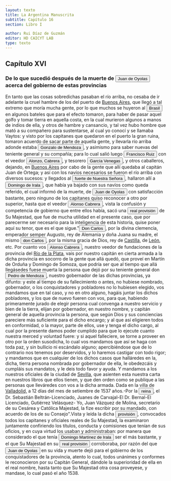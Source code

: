 ```yaml
---
layout: texto
title: La Argentina Manuscrita
subtitle: Capítulo 16
section: Libro I

author: Rui Díaz de Guzmán
editor: HD CAICYT LAB
type: texto
---
```


## Capítulo XVI

### De lo que sucedió después de la muerte de <button class="balloon" data-balloon-pos="up" data-balloon-length="large" data-balloon="Refiere a Juan de Ayolas (Briviesca de la Bureba, Corona de Castilla, 1493 o ¿ca. 1510? – Candelaria del Chaco Boreal, gobernación del Río de la Plata y del Paraguay, 1538) era un explorador español que fuera vecino fundador de la primera Buenos Aires, acompañando al adelantado Pedro de Mendoza, y que nominalmente fuera nombrado como teniente de gobernador general de Asunción en 1537, para convertirse al poco tiempo y en forma igualmente nominal en gobernador del Río de la Plata y del Paraguay pero nunca ejercería como tal por estar en plena exploración.">Juan de Oyolas</button> acerca del gobierno de estas provincias


En tanto que las cosas sobredichas pasaban el río arriba, no cesaba de ir adelante la cruel hambre de los del puerto de <a href="https://recogito.pelagios.org/document/wzqxhk0h3vpikm/part/1/edit#f211ae29-5297-4520-a9b8-0369750c32b3" target="_blank">Buenos Aires</a>, que llegó a tal extremo que moría mucha gente, por lo que muchos se huyeron al <a href="https://recogito.pelagios.org/document/wzqxhk0h3vpikm/part/1/edit#0a97dd08-a6a1-4eba-bc25-3a67ac16bc30" target="_blank"><button class="balloon" data-balloon-pos="up" data-balloon-length="large" data-balloon="La costa de lo que hoy es territorio brasileño fue el primer punto al que llegaron los europeos en América del Sur. La primera expedición que exploró la región fue un desprendimiento de la flota portuguesa que Vasco da Gama (c. 1460-1524) llevaba hacia oriente. Las naves dirigidas por Pedro Álvarez de Cabral (1467-1520) se alejaron excesivamente de la costa de África y terminaron en el extremo sur de actual territorio del Estado de Bahía, en que el permanecieron entre abril y mayo del año 1500. Los portuguese establecieron en la costa precarias feitorias para comerciar verzino o palo brasil con los nativos de las sociedades tupí y guaraní nativas. Recién en 1530 la corona brasileña tomaría acciones decididas para organizar la ocupación portuguesa y las actividades de explotación, cuando instaura el régimen de capitanías hereditarias que estructuraría el establecimiento colonial lusitano en brasil. Bibliografía: Johnson, H. B., &quot;Portuguese Settlement, 1500-1580&quot;, en Bethell, Leslie (ed.), Colonial Brazil, Cambridge, Cambridge University Press, 1987, pp. 1-38; Abulafia, David, El descubrimiento de la humanidad. Encuentros atlánticos en la era de Colón, Barcelona, Crítica, 2009 [2008]; Metcalf, Alida C., Go-Betweens and the Colonization of Brazil, 1500-1600, Austin, University of Texas Press, 2005; Vaz de Caminha, Pêro, Carta del descubrimiento del Brasil, Barcelona, Acantilado, 2009.">Brasil</button></a> en algunos bateles que para el efecto tomaron, para haber de pasar aquel golfo y tomar tierra en aquella costa, en la cual murieron algunos a manos de indios de ella, y otros de hambre y cansancio, y tal vez hubo hombre que mató a su compañero para sustentarse, al cual yo conocí y se llamaba Vaytos: y visto por los capitanes que quedaron en el puerto la gran ruina, tomaron acuerdo de sacar parte de aquella gente, y llevarla río arriba adonde estaba <button class="balloon" data-balloon-pos="up" data-balloon-length="large" data-balloon="Gonzalo de Mendoza (m. 1558) fue un destacado capitán de la armada de Pedro de Mendoza y luego de la conqusita del Río de la Plata y Paraguay. Realizó varios viajes desde le puerto de Buenos Aires a la costa de Brasil con la intención de obtener bastimentos y trajo consigo varios náufragos y lenguas instalados en el Brasil. Ya en el Paraguay, fue uno de los primeros capitanes españoles en emparentarse con los caciques carios de las cercanías de Asunción. Ocupó importantes cargos políticos y militares bajo los gobiernos de Domingo de Irala y Álvar Núñez Cabeza de Vaca, actuando como teniente de gobernador y como gobernador interino. Bibliografía: Lafuente Machain, Ricardo, Conquistadores del Río de la Plata, Buenos Aires, Amorrurtu, 1937.">Gonzalo de Mendoza</button>, y asimismo para saber nuevas del teniente general y su compañía; para lo cual salió luego <button class="balloon" data-balloon-pos="up" data-balloon-length="large" data-balloon="Se refiere a Francisco Ruiz Galán.">Francisco Ruiz</button> con el veedor <button class="balloon" data-balloon-pos="up" data-balloon-length="large" data-balloon="El veedor Cabrera fue una figura importantísima del período 1538-1545 en el Río de la Plata. Había sido enviado a la región por el rey para reorganizar la conquista tras el abandono de Pedro de Mendoza y su primera obligación era determinar quién había sido designado por el adelantado como sucesor. Después de varias desavenencias con Ruiz Galán, se inclinó por nombrar como teniente de gobernador a Domingo de Irala, esperando que Juan de Ayolas (la persona designada por Pedro de Mendoza) regresase de sus exploraciones para ponerse al mando de la conquista. Esta sociedad con Irala será fundamental para realizar la despoblación de Buenos Aires en 1541 y, luego, enfrentar a Álvar Núñez Cabeza de Vaca. Cabrera fue fundamental en la construcción de los argumentos judiciales que justificarían su derrocamiento y viajó a España junto a él para representar a los primeros conquistadores del Río de la Plata en los tribunales regios. Moriría poco después de haber llegado a España.">Alonzo, Cabrera</button>, y tesorero <button class="balloon" data-balloon-pos="up" data-balloon-length="large" data-balloon="García Venegas, pero referido como Garci Venegas. Contador venido al Río de la Plata con Pedro de Mendoza, también alienado con la facción de Domingo de Irala.">García Venegas</button>, y otros caballeros, dejando, en <a href="https://recogito.pelagios.org/document/wzqxhk0h3vpikm/part/1/edit#00b4cd96-f302-46fa-8abf-4cb3835cc8fa" target="_blank">Buenos Aires</a> por cabo de la gente que allí quedaba al capitán Juan de Ortega; y así con los navíos necesarios se fueron el río arriba con diversos sucesos: y llegados al <a href="https://recogito.pelagios.org/document/wzqxhk0h3vpikm/part/1/edit#0ad1ea33-f628-4f69-bfa0-5c9294c2e84b" target="_blank"><button class="balloon" data-balloon-pos="up" data-balloon-length="large" data-balloon="Asunción.">fuerte de Nuestra Señora</button></a>, hallaron allí a <button class="balloon" data-balloon-pos="up" data-balloon-length="large" data-balloon="Domingo Martínez de Irala (Vergara de la Hermandad de Guipúzcoa, Corona de Castilla, 1509 - Asunción del Paraguay, Virreinato del Perú, 3 de octubre de 1556) fue un conquistador, explorador y colonizador español que como lugarteniente de Juan de Ayolas quien lo nombrara interinamente hasta que regresara como teniente de gobernador de La Candelaria en 1537, luego lo sería de hecho, y posteriormente elegido por el pueblo según real cédula, como teniente de gobernador general de Asunción.Ocupó tres veces el cargo de gobernador interino del Río de la Plata y del Paraguay, en los períodos de 1539 a 1542, de 1544 hasta 1548 y por último desde 1549. El emperador Carlos V lo nombraría definitivamente como titular en el cargo gubernamental en el año 1555, que lo ostentaría hasta su fallecimiento.En 1543 fundó en el Chaco Boreal el Puerto de los Reyes, a orillas del río Paraguay y del pantano de los Jarayes, sobre las costas de la laguna La Gaiba.">Domingo de Irala</button>, que había ya bajado con sus navíos como queda referido, el cual informó de la muerte, de <button class="balloon" data-balloon-pos="up" data-balloon-length="large" data-balloon="Refiere a Juan de Ayolas (Briviesca de la Bureba, Corona de Castilla, 1493 o ¿ca. 1510? – Candelaria del Chaco Boreal, gobernación del Río de la Plata y del Paraguay, 1538) era un explorador español que fuera vecino fundador de la primera Buenos Aires, acompañando al adelantado Pedro de Mendoza, y que nominalmente fuera nombrado como teniente de gobernador general de Asunción en 1537, para convertirse al poco tiempo y en forma igualmente nominal en gobernador del Río de la Plata y del Paraguay pero nunca ejercería como tal por estar en plena exploración.">Juan de Oyolas</button> con satisfacción bastante, pero ninguno de los capitanes quiso reconocer a otro por superior, hasta que el veedor <button class="balloon" data-balloon-pos="up" data-balloon-length="large" data-balloon="El veedor Cabrera fue una figura importantísima del período 1538-1545 en el Río de la Plata. Habái sido enviado a la región por el rey para reorganizar la conquista tras el abandono de Pedro de Mendoza, y su primera obligación era determinar quién había sido designado por el adelantado como sucesor. Después de varias desaveniencias con Ruiz Galán, se inclina por nombrar como teniente de gobernador a Domingo de Irala, esperando que Juan de Ayolas (la persona designada por Pedro de Mendoza) regresase de sus exploraciones para ponerse al mando de la conquista. Esta sociedad con Irala será fundamental para realizar la despoblación de Buenos Aires en 1541 y, luego, para enfrentar a Álvar Núñez Cabeza de Vaca. Cabrera será fundamental en la construcción de los argumentos judiciales que justificarían su derrocamiento, y viajó a España junto a él para representar a los primeros conquistadores del Río de la Plata. Moriría poco después de haber llegado a España.">Alonso Cabrera</button>, vista la confusión y competencia de gobierno que entre ellos había, sacó una <button class="balloon" data-balloon-pos="up" data-balloon-length="large" data-balloon="Esta cédula real, de enorme importancia para la historia temprana del Río de la Plata, permitía a los pobladores la posibilidad de elegir un nuevo teniente de gobernador en caso de que la persona nombrada por Pedro de Mendoza (Juan de Ayolas) hubiera muerto y no hubiera nombrado sucesor.">real provisión</button> de Su Majestad, que fue de mucha utilidad en el presente caso, que por parecerme ser necesario para la inteligencia de esta historia, quise poner aquí su tenor, que es el que sigue.&quot;<button class="balloon" data-balloon-pos="up" data-balloon-length="large" data-balloon="Carlos I de España, V de Alemania (1500-1558) fue rey de España entre 1516 y 1558 y Emperador de Alemancia entre 1520-1558. Heredó y consolidó un amplio conjunto territorial dinástico que incluía territorios en España, Italia, los Países Bajos y Alemania.">Don Carlos</button>, por la divina clemencia, emperador semper Augusto, rey de Alemania y doña Juana su madre, el mismo <button class="balloon" data-balloon-pos="up" data-balloon-length="large" data-balloon="Carlos I de España, V de Alemania (1500-1558) fue rey de España entre 1516 y 1558 y Emperador de Alemancia entre 1520-1558. Heredó y consolidó un amplio conjunto territorial dinástico que incluía territorios en España, Italia, los Países Bajos y Alemania.">don Carlos</button>, por la misma gracia de Dios, rey de <a href="https://recogito.pelagios.org/document/wzqxhk0h3vpikm/part/1/edit#7d0a0d70-3a02-4dda-b93b-0f2fb9d4b362" target="_blank">Castilla</a>, de <a href="https://recogito.pelagios.org/document/wzqxhk0h3vpikm/part/1/edit#05b54c1f-c101-4795-ac71-492d4dea56f9" target="_blank">León</a>, etc. Por cuanto vos <button class="balloon" data-balloon-pos="up" data-balloon-length="large" data-balloon="El veedor Cabrera fue una figura importantísima del período 1538-1545 en el Río de la Plata. Habái sido enviado a la región por el rey para reorganizar la conquista tras el abandono de Pedro de Mendoza, y su primera obligación era determinar quién había sido designado por el adelantado como sucesor. Después de varias desaveniencias con Ruiz Galán, se inclina por nombrar como teniente de gobernador a Domingo de Irala, esperando que Juan de Ayolas (la persona designada por Pedro de Mendoza) regresase de sus exploraciones para ponerse al mando de la conquista. Esta sociedad con Irala será fundamental para realizar la despoblación de Buenos Aires en 1541 y, luego, para enfrentar a Álvar Núñez Cabeza de Vaca. Cabrera será fundamental en la construcción de los argumentos judiciales que justificarían su derrocamiento, y viajó a España junto a él para representar a los primeros conquistadores del Río de la Plata. Moriría poco después de haber llegado a España.">Alonso Cabrera</button>, nuestro veedor de fundaciones de la provincia del <a href="https://recogito.pelagios.org/document/wzqxhk0h3vpikm/part/1/edit#5d6c6049-9c1d-497d-979e-f6ab1390dfd2" target="_blank">Río de la Plata</a>, vais por nuestro capitán en cierta armada a la dicha provincia en socorro de la gente que allá quedó, que proveí en Martín de Orduña y Domingo de Somoza, que podría ser que al tiempo que allá llegásedes fuese muerta la persona que dejó por su teniente general don <button class="balloon" data-balloon-pos="up" data-balloon-length="large" data-balloon="Pedro de Mendoza (1499-1537), fue un noble español nacido de Cádiz. Tuvo una destacada actividad militar en las campañas militares de Carlos I en Italia, y con la fortuna que logró en ellas, solicitó la conquista del Río de la Plata. Por capitulación firmada con en el rey en 1534 se lo designa gobernador y primer adelantando a la provincia del mismo bombre. Su armanda, una de las más grandes en términos de hombres y barcos que cruzaron el océano a América, llegó a las costas del Río de la Plata en 1536. En la margen izquierda del río, al sur de la actual ciudad de Buenos Aires, Mendoza ordenó el establecimiento de un puerto llamado Nuestra Señora del Buen Ayre, pero sus intencionres eran continuar las exploraciones río arriba, en busca de la Sierra de la Plata. El asentamiento en Buenos Aires rápidamenta sufrió hambre y ataques de las sociedades nativas. Al mismo tiempo, Pedro de Mendoza delegó gran parte de las tareas de exploración de la región en su teniente gobernador, Juan de Ayolas. Debido a las dificultades que enfrentaba la población de Buenos Aires y de los dos asentamientos establecidos Paraná arriba (Buena Esperanza y Corpus Christi) y la ausencia de noticias del Juan de Ayolas (quien luego se sabría, habría alcanzado tierras chiriguanas) Pedro de Mendoza decide abandonar su conquista, delegando el mando general de la armada en Juan de Ayolas y el gobierno de Buenos Aires en Ruiz Galán. Moriría cruzando el Atlántico en 1537. Bibliografía: Lafuente Machaín, Conquistadores del Río de la Plata, Buenos Aires, Amorrurtu, 1937; Guérin, Miguel Alberto, &quot;La organización inicial del espacio rioplatense&quot;, en Tandeter, Enrique (dir.), Nueva Historia Argentina. La Sociedad Colonial, Buenos Aires, Sudamericana, 2000, pp. 14-54.">Pedro de Mendoza</button>, nuestro gobernador de las dichas provincias, ya difunto: y este al tiempo de su fallecimiento o antes, no hubiese nombrado, gobernador, o los conquistadores y pobladores no lo hubiesen elegido, vos mandamos que en tal caso, y no en otro alguno, hagáis juntar los dichos pobladores, y los que de nuevo fueren con vos, para que, habiendo primeramente jurado de elegir persona cual convenga a nuestro servicio y bien de la tierra, elijan por gobernador, en nuestro nombre, y capitán general de aquella provincia la persona, que según Dios y sus conciencias pareciere más suficiente para el dicho encargo; y al que así eligieren todos en conformidad, o la mayor, parte de ellos, use y tenga el dicho cargo, al cual por la presente damos poder cumplido para que lo ejecute cuanto nuestra merced y voluntad fuere: y si aquel falleciere, se torne a proveer en otro por la orden susodicha, lo cual vos mandamos que así se haga con toda paz, y sin bullicio ni escándalo alguno; apercibiéndose que de lo contrario nos tenemos por deservidos, y lo haremos castigar con todo rigor; y mandamos que en cualquier de los dichos casos que halláredes en la, dicha, tierra persona nombrada por gobernador de ella, le obedezcáis y cumpláis sus mandatos, y le deis todo favor y ayuda. Y mandamos a los nuestros oficiales de la ciudad de <a href="https://recogito.pelagios.org/document/wzqxhk0h3vpikm/part/1/edit#9f73239d-0257-403f-9ae4-f68e83ab53e4" target="_blank">Sevilla</a>, que asienten esta nuestra carta en nuestros libros que ellos tienen, y que den orden como se publique a las personas que lleváredes con vos a la dicha armada. Dada en la villa de <a href="https://recogito.pelagios.org/document/wzqxhk0h3vpikm/part/1/edit#2dd497e6-d20d-4641-a0c4-2d4f816a0640" target="_blank">Valladolid,</a> a 12 días del mes de setiembre de 1537 años.-Por la <button class="balloon" data-balloon-pos="up" data-balloon-length="large" data-balloon="Juana I de Castilla (1479-1555) titular nominal de la corona de Castilla, ejercida por su hijo Carlos I.">reina</button>, el Dr. Sebastián Beltrán-Licenciado, Juanes de Carvajal-El Dr. Bernal-El Licenciado, Gutiérrez Velásquez- Yo, Juan Vázquez de Molina, secretario de su Cesárea y Católica Majestad, la fize escribir por su mandado, con acuerdo de los de su Consejo&quot;.Vista y leída la dicha <button class="balloon" data-balloon-pos="up" data-balloon-length="large" data-balloon="Esta cédula real, de enorme importancia para la historia temprana del Río de la Plata, permitía a los pobladores la posibilidad de elegir un nuevo teniente de gobernador en caso de que la persona nombrada por Pedro de Mendoza (Juan de Ayolas) hubiera muerto y no hubiera nombrado sucesor.">provisión</button>, convocados todos los capitanes y oficiales reales de Su Majestad, la examinaron juntamente confiriendo los títulos, conducta y comisiones que tenían de sus oficios, y en cuya virtud los usaban y administraban: por manera que considerado el que tenía <button class="balloon" data-balloon-pos="up" data-balloon-length="large" data-balloon="Domingo Martínez de Irala (Vergara de la Hermandad de Guipúzcoa, Corona de Castilla, 1509 - Asunción del Paraguay, Virreinato del Perú, 3 de octubre de 1556) fue un conquistador, explorador y colonizador español que como lugarteniente de Juan de Ayolas quien lo nombrara interinamente hasta que regresara como teniente de gobernador de La Candelaria en 1537, luego lo sería de hecho, y posteriormente elegido por el pueblo según real cédula, como teniente de gobernador general de Asunción.Ocupó tres veces el cargo de gobernador interino del Río de la Plata y del Paraguay, en los períodos de 1539 a 1542, de 1544 hasta 1548 y por último desde 1549. El emperador Carlos V lo nombraría definitivamente como titular en el cargo gubernamental en el año 1555, que lo ostentaría hasta su fallecimiento.En 1543 fundó en el Chaco Boreal el Puerto de los Reyes, a orillas del río Paraguay y del pantano de los Jarayes, sobre las costas de la laguna La Gaiba.">Domingo Martínez de Irala</button> ser el más bastante, y el que Su Majestad en su <button class="balloon" data-balloon-pos="up" data-balloon-length="large" data-balloon="Esta cédula real, de enorme importancia para la historia temprana del Río de la Plata, permitía a los pobladores la posibilidad de elegir un nuevo teniente de gobernador en caso de que la persona nombrada por Pedro de Mendoza (Juan de Ayolas) hubiera muerto y no hubiera nombrado sucesor.">real provisión</button> corroboraba, por razón del que <button class="balloon" data-balloon-pos="up" data-balloon-length="large" data-balloon="Refiere a Juan de Ayolas (Briviesca de la Bureba, Corona de Castilla, 1493 o ¿ca. 1510? – Candelaria del Chaco Boreal, gobernación del Río de la Plata y del Paraguay, 1538) era un explorador español que fuera vecino fundador de la primera Buenos Aires, acompañando al adelantado Pedro de Mendoza, y que nominalmente fuera nombrado como teniente de gobernador general de Asunción en 1537, para convertirse al poco tiempo y en forma igualmente nominal en gobernador del Río de la Plata y del Paraguay pero nunca ejercería como tal por estar en plena exploración.">Juan de Oyolas</button> en su vida y muerte dejó para el gobierno de los conquistadores de la provincia, atento lo cual, todos unánimes y conformes le reconocieron por su Capitán General, dándole la superioridad de ella en el real nombre, hasta tanto que Su Majestad otra cosa proveyese, y mandase, lo cual pasó el año 1538.